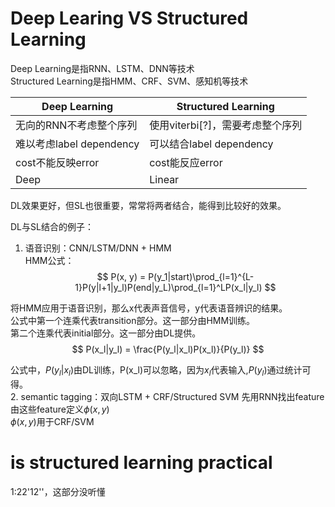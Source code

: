 # Deep Learing VS Structured Learning

Deep Learning是指RNN、LSTM、DNN等技术  
Structured Learning是指HMM、CRF、SVM、感知机等技术  

|Deep Learning|Structured Learning|
|---|---|
|无向的RNN不考虑整个序列|使用viterbi[?]，需要考虑整个序列|
|难以考虑label dependency|可以结合label dependency|
|cost不能反映error|cost能反应error|
|Deep|Linear|  

DL效果更好，但SL也很重要，常常将两者结合，能得到比较好的效果。  

DL与SL结合的例子：
1. 语音识别：CNN/LSTM/DNN + HMM  
HMM公式：  
$$
P(x, y) = P(y_1|start)\prod_{l=1}^{L-1}P(y|l+1|y_l)P(end|y_L)\prod_{l=1}^LP(x_l|y_l)
$$

将HMM应用于语音识别，那么x代表声音信号，y代表语音辨识的结果。  
公式中第一个连乘代表transition部分。这一部分由HMM训练。  
第二个连乘代表initial部分。这一部分由DL提供。  
$$
P(x_l|y_l) = \frac{P(y_l|x_l)P(x_l)}{P(y_l)}
$$

公式中，$P(y_l|x_l)$由DL训练，P(x_l)可以忽略，因为$x_l$代表输入,$P(y_l)$通过统计可得。  
2. semantic tagging：双向LSTM + CRF/Structured SVM
先用RNN找出feature  
由这些feature定义$\phi(x, y)$  
$\phi(x, y)$用于CRF/SVM

# is structured learning practical

1:22'12''，这部分没听懂
